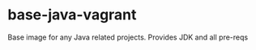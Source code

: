 base-java-vagrant
=============================
Base image for any Java related projects. Provides JDK and all pre-reqs
